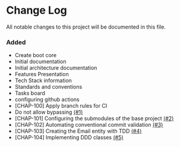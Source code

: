 # Change Log
All notable changes to this project will be documented in this file.

### Added
- Create boot core
- Initial documentation
- Initial architecture documentation
- Features Presentation
- Tech Stack information
- Standards and conventions
- Tasks board
- configuring github actions
- [CHAP-100] Apply branch rules for CI
- Do not allow bypassing [(#1)](https://github.com/ecr-developer/uber-challenge-email/pull/1)
- [CHAP-101] Configuring the submodules of the base project [(#2)](https://github.com/ecr-developer/uber-challenge-email/pull/2)
- [CHAP-102] Automating conventional commit validation [(#3)](https://github.com/ecr-developer/uber-challenge-email/pull/3)
- [CHAP-103] Creating the Email entity with TDD [(#4)](https://github.com/ecr-developer/uber-challenge-email/pull/4)
- [CHAP-104] Implementing DDD classes [(#5)](https://github.com/ecr-developer/uber-challenge-email/pull/5)
